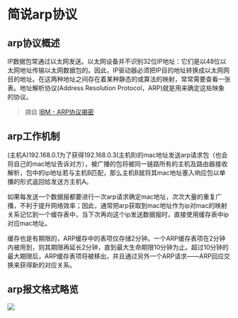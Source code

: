 # 简说arp协议

## arp协议概述

IP数据包常通过以太网发送。以太网设备并不识别32位IP地址：它们是以48位以太网地址传输以太网数据包的。因此，IP驱动器必须把IP目的地址转换成以太网网目的地址。在这两种地址之间存在着某种静态的或算法的映射，常常需要查看一张表。地址解析协议(Address Resolution Protocol，ARP)就是用来确定这些映象的协议。

> 摘自 [IBM - ARP协议揭密](https://www.ibm.com/developerworks/cn/linux/l-arp/index.html)

## arp工作机制

(主机A)192.168.0.1为了获得192.168.0.3(主机B)的mac地址发送arp请求包（也会将自己的mac地址告诉对方），被广播的包将被同一链路所有的主机及路由器接收解析，包中的ip地址若与主机B匹配，那么主机B就将其mac地址塞入响应包以单播的形式返回给发送方主机A。

如果每发送一个数据报都要进行一次arp请求确定mac地址，次次大量的重复广播，不利于提升网络效率；因此，通常把arp获取到mac地址作为ip对mac的映射关系记忆到一个缓存表中，当下次再向这个ip发送数据报时，直接使用缓存表中ip对应mac地址。

缓存也是有期限的，ARP缓存中的表项仅存储2分钟。一个ARP缓存表项在2分钟内被用到，则其期限再延长2分钟，直到最大生命期限10分钟为止。超过10分钟的最大期限后，ARP缓存表项将被移出，并且通过另外一个ARP请求——ARP回应交换来获得新的对应关系。

## arp报文格式略览


![](https://i.postimg.cc/rpD3WDPF/Snipaste-2019-08-07-21-15-07.png)

<!--
Padding: 000000000000000000000000000000000000   因为arp以太网头18字节，arp段28字节，总共字节才46，因为以太网帧最小长度是60，所以得填充字符达到最小长度
-->
